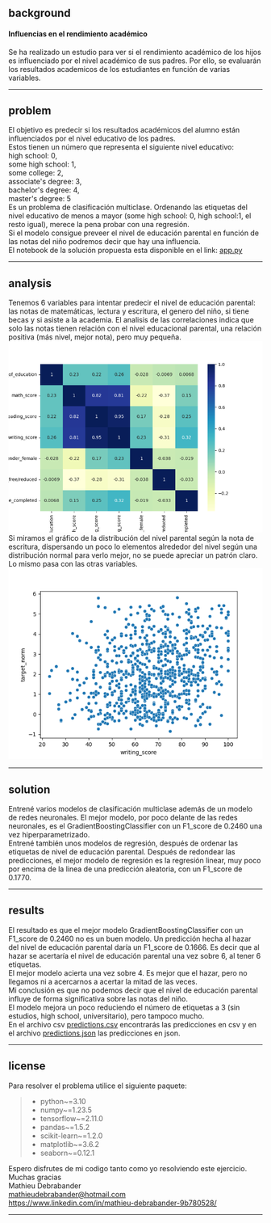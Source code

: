 ## background
#### Influencias en el rendimiento académico
Se ha realizado un estudio para ver si el rendimiento académico de los hijos es influenciado por el nivel académico de sus padres. Por ello, se evaluarán los resultados academicos de los estudiantes en función de varias variables.
***
## problem
El objetivo es predecir si los resultados académicos del alumno están influenciados por el nivel educativo de los padres.  
Estos tienen un número que representa el siguiente nivel educativo:  
high school: 0,  
some high school: 1,  
some college: 2,  
associate's degree: 3,  
bachelor's degree: 4,  
master's degree: 5  
Es un problema de clasificación multiclase. Ordenando las etiquetas del nivel educativo de menos a mayor (some high school: 0, high school:1, el resto igual), merece la pena probar con una regresión.  
Si el modelo consigue preveer el nivel de educación parental en función de las notas del niño podremos decir que hay una influencia.  
El notebook de la solución propuesta esta disponible en el link: [app.py](/app.py) 
***
## analysis
Tenemos 6 variables para intentar predecir el nivel de educación parental: las notas de matemáticas, lectura y escritura, el genero del niño, si tiene becas y si asiste a la academia. El analisis de las correlaciones indica que solo las notas tienen relación con el nivel educacional parental, una relación positiva (más nivel, mejor nota), pero muy pequeña.  
![Alt text](/correlaciones.png)  
Si miramos el gráfico de la distribución del nivel parental según la nota de escritura, dispersando un poco lo elementos alrededor del nivel según una distribución normal para verlo mejor, no se puede apreciar un patrón claro. Lo mismo pasa con las otras variables.  
![Alt text](/relación_nivel_de_educacion_parental_VS_nota_de_escritura_del_niño.png)  
***
## solution
Entrené varios modelos de clasificación multiclase además de un modelo de redes neuronales. El mejor modelo, por poco delante de las redes neuronales, es el GradientBoostingClassifier con un F1_score de 0.2460 una vez hiperparametrizado.  
Entrené también unos modelos de regresión, después de ordenar las etiquetas de nivel de educación parental. Después de redondear las predicciones, el mejor modelo de regresión es la regresión linear, muy poco por encima de la linea de una predicción aleatoria, con un F1_score de 0.1770.  
***
## results
El resultado es que el mejor modelo GradientBoostingClassifier con un F1_score de 0.2460 no es un buen modelo. Un predicción hecha al hazar del nivel de educación parental daría un F1_score de 0.1666. Es decir que al hazar se acertaría el nivel de educación parental una vez sobre 6, al tener 6 etiquetas.  
El mejor modelo acierta una vez sobre 4. Es mejor que el hazar, pero no llegamos ni a acercarnos a acertar la mitad de las veces.  
Mi conclusión es que no podemos decir que el nivel de educación parental influye de forma significativa sobre las notas del niño.  
El modelo mejora un poco reduciendo el número de etiquetas a 3 (sin estudios, high school, universitario), pero tampoco mucho.  
En el archivo csv [predictions.csv](/predictions.csv) encontrarás las predicciones en csv y en el archivo [predictions.json](/predictions.json) las predicciones en json.  
***
## license
Para resolver el problema utilice el siguiente paquete:
> - python~=3.10
> - numpy~=1.23.5
> - tensorflow~=2.11.0
> - pandas~=1.5.2
> - scikit-learn~=1.2.0
> - matplotlib~=3.6.2
> - seaborn~=0.12.1  

Espero disfrutes de mi codigo tanto como yo resolviendo este ejercicio.    
Muchas gracias   
Mathieu Debrabander  
mathieudebrabander@hotmail.com  
https://www.linkedin.com/in/mathieu-debrabander-9b780528/
***
